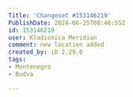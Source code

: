 ```yaml
---
Title: 'Changeset #153146219'
PublishDate: 2024-06-25T08:46:55Z
id: 153146219
user: Kladionica Meridian
comment: new location added
created_by: iD 2.29.0
tags:
- Montenegro
- Budva

---
```

